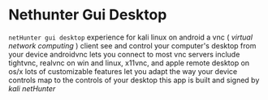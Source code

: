 # Nethunter Gui Desktop

`netHunter gui desktop` experience for kali linux on android
a vnc ( _virtual network computing_ ) client see and control your computer's desktop from your device androidvnc lets you connect to most vnc servers include tightvnc, realvnc on win and linux, x11vnc, and apple remote desktop on os/x lots of customizable features let you adapt the way your device controls map to the controls of your desktop
this app is built and signed by _kali netHunter_
